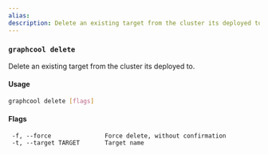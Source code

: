 ```yaml
---
alias:
description: Delete an existing target from the cluster its deployed to
---
```


### `graphcool delete`

Delete an existing target from the cluster its deployed to.

#### Usage

```sh
graphcool delete [flags]
```

#### Flags

```
 -f, --force               Force delete, without confirmation
 -t, --target TARGET       Target name
```
